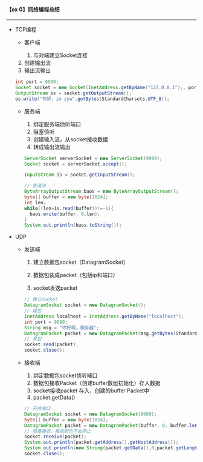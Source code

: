 #### 【ex 0】网络编程总结

--------

- TCP编程

  - 客户端

    1. 与对端建立Socket连接
  2. 创建输出流
    3. 输出流输出

    ```java
    int port = 9999;
    Socket socket = new Socket(InetAddress.getByName("127.0.0.1");, port);
    OutputStream os = socket.getOutputStream();
    os.write("你好，im zyw".getBytes(StandardCharsets.UTF_8));
    ```
    
  - 服务端

    1. 绑定服务端侦听端口
    2. 阻塞侦听
    3. 创建输入流，从socket接收数据
    4. 转成输出流输出

    ```java
    ServerSocket serverSocket = new ServerSocket(9999);
    Socket socket = serverSocket.accept();
    
    InputStream is = socket.getInputStream();
    
    // 管道流
    ByteArrayOutputStream baos = new ByteArrayOutputStream();
    byte[] buffer = new byte[1024];
    int len;
    while((len=is.read(buffer))!=-1){
      baos.write(buffer, 0,len);
    }
    System.out.println(baos.toString());
    ```

- UDP

  - 发送端

    1. 建立数据包socket（DatagramSocket）

    2. 数据包装成packet（包括ip和端口）

    3. socket发送packet

    ```java
    // 建立socket
    DatagramSocket socket = new DatagramSocket();
    // 建包
    InetAddress localhost = InetAddress.getByName("localhost");
    int port = 8080;
    String msg = "你好啊，服务器";
    DatagramPacket packet = new DatagramPacket(msg.getBytes(StandardCharsets.UTF_8),0,msg.getBytes(StandardCharsets.UTF_8).length,localhost, port);
    // 发包
    socket.send(packet);
    socket.close();
    ```

  - 接收端

    1. 绑定数据包socket侦听端口
    2. 数据包接收Packet（创建buffer数组初始化）存入数据
    3. socket接收packet 存入，创建的buffer Packet中
    4. packet.getData()

    ```java
    // 开放端口
    DatagramSocket socket = new DatagramSocket(8080);
    byte[] buffer = new byte[1024];
    DatagramPacket packet = new DatagramPacket(buffer, 0, buffer.length);
    // 阻塞接收，接收到也不会停止
    socket.receive(packet);
    System.out.println(packet.getAddress().getHostAddress());
    System.out.println(new String(packet.getData(),0,packet.getLength()));
    socket.close();
    ```

    

  